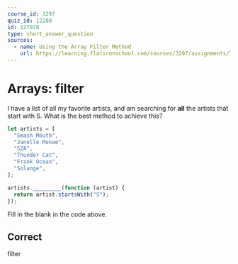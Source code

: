 ```yaml
---
course_id: 3297
quiz_id: 12280
id: 127078
type: short_answer_question
sources:
  - name: Using the Array Filter Method
    url: https://learning.flatironschool.com/courses/3297/assignments/73924?module_item_id=143589
---
```


# Arrays: filter

I have a list of all my favorite artists, and am searching for **all** the
artists that start with S. What is the best method to achieve this?

```javascript
let artists = [
  "Smash Mouth",
  "Janelle Monae",
  "SZA",
  "Thunder Cat",
  "Frank Ocean",
  "Solange",
];

artists._________(function (artist) {
  return artist.startsWith("S");
});
```

Fill in the blank in the code above.

## Correct

filter

